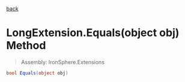 ﻿

[back](/IronSphere.Extensions/types/LongExtension)

# LongExtension.Equals(object obj) Method

> Assembly: IronSphere.Extensions

```csharp
bool Equals(object obj)
```



 